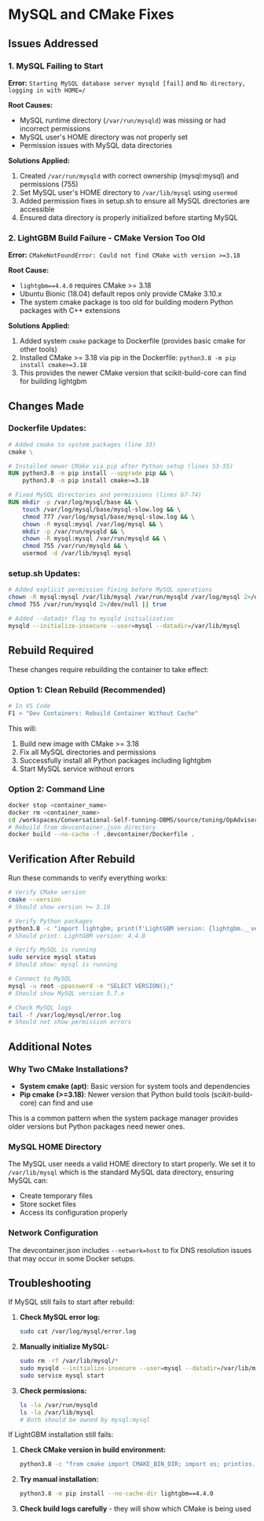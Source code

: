 # MySQL and CMake Fixes

## Issues Addressed

### 1. **MySQL Failing to Start**
**Error:** `Starting MySQL database server mysqld [fail]` and `No directory, logging in with HOME=/`

**Root Causes:**
- MySQL runtime directory (`/var/run/mysqld`) was missing or had incorrect permissions
- MySQL user's HOME directory was not properly set
- Permission issues with MySQL data directories

**Solutions Applied:**
1. Created `/var/run/mysqld` with correct ownership (mysql:mysql) and permissions (755)
2. Set MySQL user's HOME directory to `/var/lib/mysql` using `usermod`
3. Added permission fixes in setup.sh to ensure all MySQL directories are accessible
4. Ensured data directory is properly initialized before starting MySQL

### 2. **LightGBM Build Failure - CMake Version Too Old**
**Error:** `CMakeNotFoundError: Could not find CMake with version >=3.18`

**Root Cause:**
- `lightgbm==4.4.0` requires CMake >= 3.18
- Ubuntu Bionic (18.04) default repos only provide CMake 3.10.x
- The system cmake package is too old for building modern Python packages with C++ extensions

**Solutions Applied:**
1. Added system `cmake` package to Dockerfile (provides basic cmake for other tools)
2. Installed CMake >= 3.18 via pip in the Dockerfile: `python3.8 -m pip install cmake>=3.18`
3. This provides the newer CMake version that scikit-build-core can find for building lightgbm

## Changes Made

### Dockerfile Updates:
```dockerfile
# Added cmake to system packages (line 33)
cmake \

# Installed newer CMake via pip after Python setup (lines 53-55)
RUN python3.8 -m pip install --upgrade pip && \
    python3.8 -m pip install cmake>=3.18

# Fixed MySQL directories and permissions (lines 67-74)
RUN mkdir -p /var/log/mysql/base && \
    touch /var/log/mysql/base/mysql-slow.log && \
    chmod 777 /var/log/mysql/base/mysql-slow.log && \
    chown -R mysql:mysql /var/log/mysql && \
    mkdir -p /var/run/mysqld && \
    chown -R mysql:mysql /var/run/mysqld && \
    chmod 755 /var/run/mysqld && \
    usermod -d /var/lib/mysql mysql
```

### setup.sh Updates:
```bash
# Added explicit permission fixing before MySQL operations
chown -R mysql:mysql /var/lib/mysql /var/run/mysqld /var/log/mysql 2>/dev/null || true
chmod 755 /var/run/mysqld 2>/dev/null || true

# Added --datadir flag to mysqld initialization
mysqld --initialize-insecure --user=mysql --datadir=/var/lib/mysql
```

## Rebuild Required

These changes require rebuilding the container to take effect:

### Option 1: Clean Rebuild (Recommended)
```bash
# In VS Code
F1 > "Dev Containers: Rebuild Container Without Cache"
```

This will:
1. Build new image with CMake >= 3.18
2. Fix all MySQL directories and permissions
3. Successfully install all Python packages including lightgbm
4. Start MySQL service without errors

### Option 2: Command Line
```bash
docker stop <container_name>
docker rm <container_name>
cd /workspaces/Conversational-Self-tunning-DBMS/source/tuning/OpAdviserPrivate
# Rebuild from devcontainer.json directory
docker build --no-cache -f .devcontainer/Dockerfile .
```

## Verification After Rebuild

Run these commands to verify everything works:

```bash
# Verify CMake version
cmake --version
# Should show version >= 3.18

# Verify Python packages
python3.8 -c "import lightgbm; print(f'LightGBM version: {lightgbm.__version__}')"
# Should print: LightGBM version: 4.4.0

# Verify MySQL is running
sudo service mysql status
# Should show: mysql is running

# Connect to MySQL
mysql -u root -ppassword -e "SELECT VERSION();"
# Should show MySQL version 5.7.x

# Check MySQL logs
tail -f /var/log/mysql/error.log
# Should not show permission errors
```

## Additional Notes

### Why Two CMake Installations?
- **System cmake (apt)**: Basic version for system tools and dependencies
- **Pip cmake (>=3.18)**: Newer version that Python build tools (scikit-build-core) can find and use

This is a common pattern when the system package manager provides older versions but Python packages need newer ones.

### MySQL HOME Directory
The MySQL user needs a valid HOME directory to start properly. We set it to `/var/lib/mysql` which is the standard MySQL data directory, ensuring MySQL can:
- Create temporary files
- Store socket files
- Access its configuration properly

### Network Configuration
The devcontainer.json includes `--network=host` to fix DNS resolution issues that may occur in some Docker setups.

## Troubleshooting

If MySQL still fails to start after rebuild:

1. **Check MySQL error log:**
   ```bash
   sudo cat /var/log/mysql/error.log
   ```

2. **Manually initialize MySQL:**
   ```bash
   sudo rm -rf /var/lib/mysql/*
   sudo mysqld --initialize-insecure --user=mysql --datadir=/var/lib/mysql
   sudo service mysql start
   ```

3. **Check permissions:**
   ```bash
   ls -la /var/run/mysqld
   ls -la /var/lib/mysql
   # Both should be owned by mysql:mysql
   ```

If LightGBM installation still fails:

1. **Check CMake version in build environment:**
   ```bash
   python3.8 -c "from cmake import CMAKE_BIN_DIR; import os; print(os.popen(f'{CMAKE_BIN_DIR}/cmake --version').read())"
   ```

2. **Try manual installation:**
   ```bash
   python3.8 -m pip install --no-cache-dir lightgbm==4.4.0
   ```

3. **Check build logs carefully** - they will show which CMake is being used


